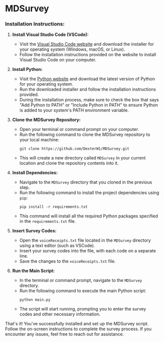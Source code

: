 # MDSurvey
### Installation Instructions:

1. **Install Visual Studio Code (VSCode):**
   - Visit the [Visual Studio Code website](https://code.visualstudio.com/) and download the installer for your operating system (Windows, macOS, or Linux).
   - Follow the installation instructions provided on the website to install Visual Studio Code on your computer.

2. **Install Python:**
   - Visit the [Python website](https://www.python.org/downloads/) and download the latest version of Python for your operating system.
   - Run the downloaded installer and follow the installation instructions provided.
   - During the installation process, make sure to check the box that says "Add Python to PATH" or "Include Python in PATH" to ensure Python is added to your system's PATH environment variable.

3. **Clone the MDSurvey Repository:**
   - Open your terminal or command prompt on your computer.
   - Run the following command to clone the MDSurvey repository to your local machine:
     ```
     git clone https://github.com/DexterW1/MDSurvey.git 
     ```
   - This will create a new directory called `MDSurvey` in your current location and clone the repository contents into it.

4. **Install Dependencies:**
   - Navigate to the `MDSurvey` directory that you cloned in the previous step.
   - Run the following command to install the project dependencies using `pip`:
     ```
     pip install -r requirements.txt
     ```
   - This command will install all the required Python packages specified in the `requirements.txt` file.

5. **Insert Survey Codes:**
   - Open the `voiceReceipts.txt` file located in the `MDSurvey` directory using a text editor (such as VSCode).
   - Insert your survey codes into the file, with each code on a separate line.
   - Save the changes to the `voiceReceipts.txt` file.

6. **Run the Main Script:**
   - In the terminal or command prompt, navigate to the `MDSurvey` directory.
   - Run the following command to execute the main Python script:
     ```
     python main.py
     ```
   - The script will start running, prompting you to enter the survey codes and other necessary information.

That's it! You've successfully installed and set up the MDSurvey script. Follow the on-screen instructions to complete the survey process. If you encounter any issues, feel free to reach out for assistance.

